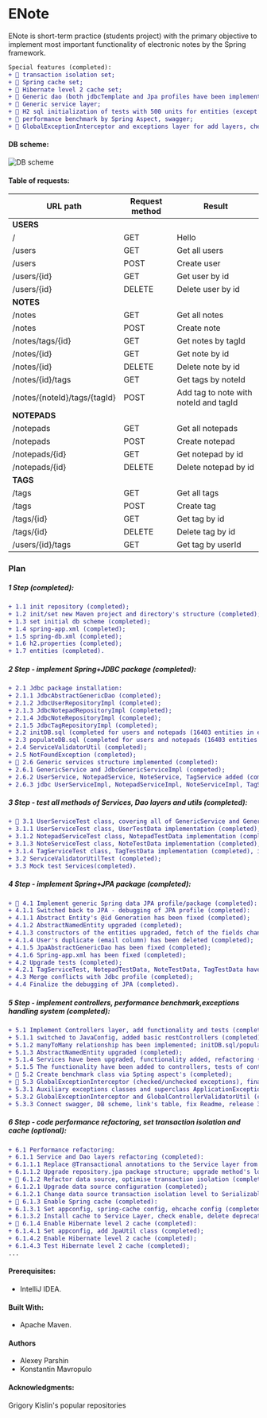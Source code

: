 ENote
=====
ENote is short-term practice (students project) with the primary objective to implement most 
important functionality of electronic notes by the Spring framework.
```diff
Special features (completed):
+ 🏹 transaction isolation set;
+ 🏹 Spring cache set;
+ 🏹 Hibernate level 2 cache set; 
+ 🏹 Generic dao (both jdbcTemplate and Jpa profiles have been implemented);
+ 🏹 Generic service layer;
+ 🏹 H2 sql initialization of tests with 500 units for entities (except auxiliary many-many table);
+ 🏹 performance benchmark by Spring Aspect, swagger;
+ 🏹 GlobalExceptionInterceptor and exceptions layer for add layers, checked/unchecked exceptions.
```

#### DB scheme:
![DB scheme](http://s1.radikale.ru/uploads/2017/12/22/992fda9cf4f8cc01c49eec3b861f9add-full.png)

#### Table of requests:
|URL path|Request method|Result|
|--------|--------------|------|
|**USERS**|
|/|GET|Hello|
|/users|GET|Get all users|
|/users|POST|Create user|
|/users/{id}|GET|Get user by id|
|/users/{id}|DELETE|Delete user by id|
|**NOTES**|
|/notes|GET|Get all notes|
|/notes|POST|Create note|
|/notes/tags/{id}|GET|Get notes by tagId|
|/notes/{id}|GET|Get note by id|
|/notes/{id}|DELETE|Delete note by id|
|/notes/{id}/tags|GET|Get tags by noteId|
|/notes/{noteId}/tags/{tagId}|POST|Add tag to note with noteId and tagId|
|**NOTEPADS**|
|/notepads|GET|Get all notepads|
|/notepads|POST|Create notepad|
|/notepads/{id}|GET|Get notepad by id|
|/notepads/{id}|DELETE|Delete notepad by id|
|**TAGS**|
|/tags|GET|Get all tags|
|/tags|POST|Create tag|
|/tags/{id}|GET|Get tag by id|
|/tags/{id}|DELETE|Delete tag by id|
|/users/{id}/tags|GET|Get tag by userId|

### Plan

##### 1 Step (completed):
```diff
+ 1.1 init repository (completed);
+ 1.2 init/set new Maven project and directory's structure (completed);
+ 1.3 set initial db scheme (completed);
+ 1.4 spring-app.xml (completed);
+ 1.5 spring-db.xml (completed);
+ 1.6 h2.properties (completed);
+ 1.7 entities (completed).
```
##### 2 Step - implement Spring+JDBC package (completed):
```diff
+ 2.1 Jdbc package installation:
+ 2.1.1 JdbcAbstractGenericDao (completed);
+ 2.1.2 JdbcUserRepositoryImpl (completed);
+ 2.1.3 JdbcNotepadRepositoryImpl (completed);
+ 2.1.4 JdbcNoteRepositoryImpl (completed);
+ 2.1.5 JdbcTagRepositoryImpl (completed);
+ 2.2 initDB.sql (completed for users and notepads (16403 entities in each));
+ 2.3 populateDB.sql (completed for users and notepads (16403 entities in each));
+ 2.4 ServiceValidatorUtil (completed);
+ 2.5 NotFoundException (completed);
+ 🏹 2.6 Generic services structure implemented (completed):
+ 2.6.1 GenericService and JdbcGenericServiceImpl (competed);
+ 2.6.2 UserService, NotepadService, NoteService, TagService added (completed);
+ 2.6.3 jdbc UserServiceImpl, NotepadServiceImpl, NoteServiceImpl, TagServiceImpl (completed).
```
##### 3 Step - test all methods of Services, Dao layers and utils (completed): 
```diff
+ 🏹 3.1 UserServiceTest class, covering all of GenericService and GenericDao methods of the service and dao levels (completed):
+ 3.1.1 UserServiceTest class, UserTestData implementation (completed), initDB.sql, populateDB.sql (completed);
+ 3.1.2 NotepadServiceTest class, NotepadTestData implementation (completed), initDB.sql, populateDB.sql (competed);
+ 3.1.3 NoteServiceTest class, NoteTestData implementation (completed), initDB.sql, populateDB.sql (competed);
+ 3.1.4 TagServiceTest class, TagTestData implementation (completed), initDB.sql, populateDB.sql (competed);
+ 3.2 ServiceValidatorUtilTest (completed);
+ 3.3 Mock test Services(completed).
```
##### 4 Step - implement Spring+JPA package (completed):
```diff
+ 🏹 4.1 Implement generic Spring data JPA profile/package (completed):
+ 4.1.1 Switched back to JPA - debugging of JPA profile (completed):
+ 4.1.1 Abstract Entity's @id Generation has been fixed (completed);
+ 4.1.2 AbstractNamedEntity upgraded (completed);
+ 4.1.3 constructors of the entities upgraded, fetch of the fields changed (completed);
+ 4.1.4 User's duplicate (email column) has been deleted (completed);
+ 4.1.5 JpaAbstractGenericDao has been fixed (completed);
+ 4.1.6 Spring-app.xml has been fixed (completed);
+ 4.2 Upgrade tests (completed);
+ 4.2.1 TagServiceTest, NotepadTestData, NoteTestData, TagTestData have been fixed (completed); 
+ 4.3 Merge conflicts with Jdbc profile (completed);
+ 4.4 Finalize the debugging of JPA (completed).
```
##### 5 Step - implement controllers, performance benchmark,exceptions handling system (completed):
```diff
+ 5.1 Implement Controllers layer, add functionality and tests (completed):
+ 5.1.1 switched to JavaConfig, added basic restControllers (completed);
+ 5.1.2 manyToMany relationship has been implemented; initDB.sql/populateDB.sql fixed (completed);
+ 5.1.3 AbstractNamedEntity upgraded (completed);
+ 5.1.4 Services have been upgraded, functionality added, refactoring (completed);
+ 5.1.5 The functionality have been added to controllers, tests of controllers (completed);
+ 🏹 5.2 Create benchmark class via Spting aspect's (completed);
+ 🏹 5.3 GlobalExceptionInterceptor (checked/unchecked exceptions), finalization (completed):
+ 5.3.1 Auxiliary exceptions classes and superclass ApplicationException (completed);
+ 5.3.2 GlobalExceptionInterceptor and GlobalControllerValidatorUtil (completed);
+ 5.3.3 Connect swagger, DB scheme, link's table, fix Readme, release 3.0 (finalized).
```
##### 6 Step - code performance refactoring, set transaction isolation and cache (optional):
```diff
+ 6.1 Performance refactoring:
+ 6.1.1 Service and Dao layers refactoring (completed):
+ 6.1.1.1 Replace @Transactional annotations to the Service layer from Dao (completed); 
+ 6.1.1.2 Upgrade repository.jpa package structure; upgrade method's logic (completed); 
+ 🏹 6.1.2 Refactor data source, optimise transaction isolation (completed):
+ 6.1.2.1 Upgrade data source configuration (completed);
+ 6.1.2.1 Change data source transaction isolation level to Serializable (completed);
+ 🏹 6.1.3 Enable Spring cache (completed):
+ 6.1.3.1 Set appconfig, spring-cache config, ehcache config (completed);
+ 6.1.3.2 Install cache to Service Layer, check enable, delete deprecated service tests (competed);
+ 🏹 6.1.4 Enable Hibernate level 2 cache (completed):
+ 6.1.4.1 Set appconfig, add JpaUtil class (completed);
+ 6.1.4.2 Enable Hibernate level 2 cache (completed);
+ 6.1.4.3 Test Hibernate level 2 cache (completed);
...
```
#### Prerequisites:
- IntelliJ IDEA.

#### Built With:
- Apache Maven.

#### Authors
- Alexey Parshin
- Konstantin Mavropulo

#### Acknowledgments:
Grigory Kislin's popular repositories